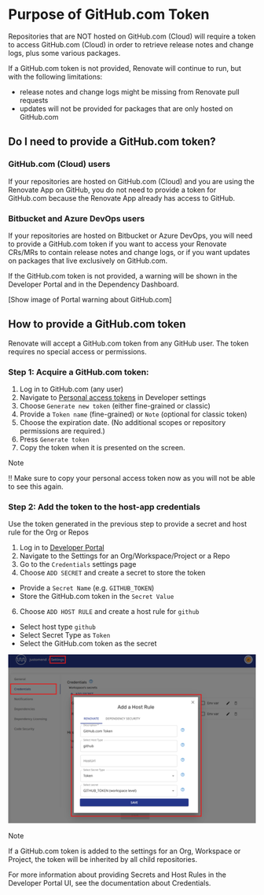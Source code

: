 # Purpose of GitHub.com Token

Repositories that are NOT hosted on GitHub.com (Cloud) will require a token to access GitHub.com (Cloud) in order to retrieve release notes and change logs, plus some various packages.

If a GitHub.com token is not provided, Renovate will continue to run, but with the following limitations:

* release notes and change logs might be missing from Renovate pull requests
* updates will not be provided for packages that are only hosted on GitHub.com

## Do I need to provide a GitHub.com token?

### GitHub.com (Cloud) users

If your repositories are hosted on GitHub.com (Cloud) and you are using the Renovate App on GitHub, you do not need to provide a token for GitHub.com because the Renovate App already has access to GitHub.

### Bitbucket and Azure DevOps users

If your repositories are hosted on Bitbucket or Azure DevOps, you will need to provide a GitHub.com token if you want to access your Renovate CRs/MRs to contain release notes and change logs, or if you want updates on packages that live exclusively on GitHub.com.

If the GitHub.com token is not provided, a warning will be shown in the Developer Portal and in the Dependency Dashboard.

[Show image of Portal warning about GitHub.com]

## How to provide a GitHub.com token

Renovate will accept a GitHub.com token from any GitHub user.
The token requires no special access or permissions.

### Step 1: Acquire a GitHub.com token:

1. Log in to GitHub.com (any user)
2. Navigate to [Personal access tokens](https://github.com/settings/tokens) in Developer settings
3. Choose `Generate new token` (either fine-grained or classic)
4. Provide a `Token name` (fine-grained) or `Note` (optional for classic token)
5. Choose the expiration date. (No additional scopes or repository permissions are required.)
6. Press `Generate token`
7. Copy the token when it is presented on the screen.

> [!NOTE]
> !! Make sure to copy your personal access token now as you will not be able to see this again.

### Step 2: Add the token to the host-app credentials

Use the token generated in the previous step to provide a secret and host rule for the Org or Repos

1. Log in to [Developer Portal](https://developer.mend.io/)
2. Navigate to the Settings for an Org/Workspace/Project or a Repo
3. Go to the `Credentials` settings page
4. Choose `ADD SECRET` and create a secret to store the token
- Provide a `Secret Name` (e.g. `GITHUB_TOKEN`)
- Store the GitHub.com token in the `Secret Value`
6. Choose `ADD HOST RULE` and create a host rule for `github`
- Select host type `github`
- Select Secret Type as `Token`
- Select the GitHub.com token as the secret

![Add a Host Rule UI](../assets/images/add-github-token-host-rule.png)

> [!NOTE]
>
> If a GitHub.com token is added to the settings for an Org, Workspace or Project, the token will be inherited by all child repositories.

For more information about providing Secrets and Host Rules in the Developer Portal UI, see the documentation about Credentials.
